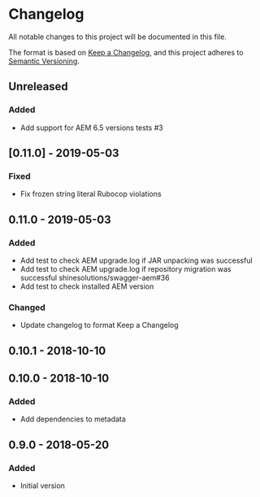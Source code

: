 # Changelog

All notable changes to this project will be documented in this file.

The format is based on [Keep a Changelog](https://keepachangelog.com/en/1.0.0/),
and this project adheres to [Semantic Versioning](https://semver.org/spec/v2.0.0.html).

## Unreleased

### Added
- Add support for AEM 6.5 versions tests #3

## [0.11.0] - 2019-05-03
### Fixed
- Fix frozen string literal Rubocop violations

## 0.11.0 - 2019-05-03
### Added
- Add test to check AEM upgrade.log if JAR unpacking was successful
- Add test to check AEM upgrade.log if repository migration was successful shinesolutions/swagger-aem#36
- Add test to check installed AEM version

### Changed
- Update changelog to format Keep a Changelog

## 0.10.1 - 2018-10-10

## 0.10.0 - 2018-10-10
### Added
- Add dependencies to metadata

## 0.9.0 - 2018-05-20
### Added
- Initial version
